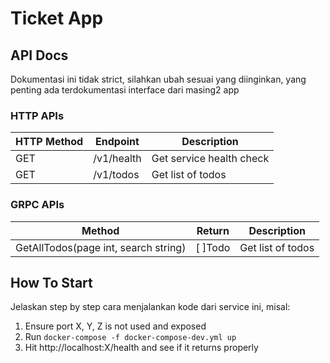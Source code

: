 # Ticket App

## API Docs

Dokumentasi ini tidak strict, silahkan ubah sesuai yang diinginkan, yang penting ada terdokumentasi interface dari masing2 app

### HTTP APIs

| HTTP Method | Endpoint   | Description              |
| ----------- | ---------- | ------------------------ |
| GET         | /v1/health | Get service health check |
| GET         | /v1/todos  | Get list of todos        |

### GRPC APIs

| Method                               | Return  | Description       |
| ------------------------------------ | ------- | ----------------- |
| GetAllTodos(page int, search string) | [ ]Todo | Get list of todos |

## How To Start

Jelaskan step by step cara menjalankan kode dari service ini, misal:

1. Ensure port X, Y, Z is not used and exposed
2. Run `docker-compose -f docker-compose-dev.yml up`
3. Hit http://localhost:X/health and see if it returns properly
